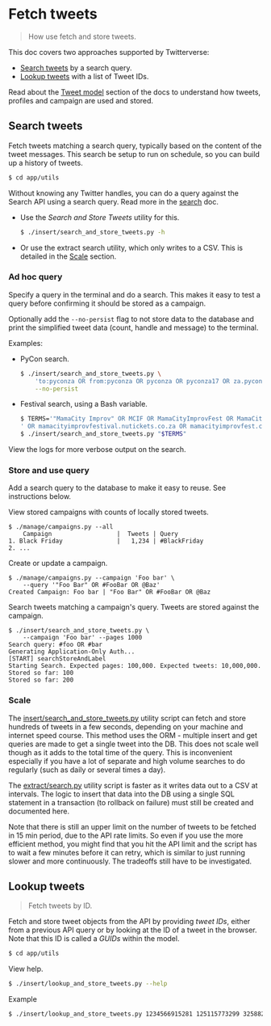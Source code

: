 # Fetch tweets
> How use fetch and store tweets.

This doc covers two approaches supported by Twitterverse:

- [Search tweets](#search-tweets) by a search query.
- [Lookup tweets](#lookup-tweets) with a list of Tweet IDs.

Read about the [Tweet model](/development/models.md#tweets-and-profiles-model.md) section of the docs to understand how tweets, profiles and campaign are used and stored.

## Search tweets

Fetch tweets matching a search query, typically based on the content of the tweet messages. This search be setup to run on schedule, so you can build up a history of tweets.

```bash
$ cd app/utils
```

Without knowing any Twitter handles, you can do a query against the Search API using a search query. Read more in the [search](twitter_api_docs/search.md) doc.

- Use the _Search and Store Tweets_ utility for this.
    ```bash
    $ ./insert/search_and_store_tweets.py -h
    ```
- Or use the extract search utility, which only writes to a CSV. This is detailed in the [Scale](#scale) section.


### Ad hoc query

Specify a query in the terminal and do a search. This makes it easy to test a query before confirming it should be stored as a campaign.

Optionally add the `--no-persist` flag to not store data to the database and print the simplified tweet data (count, handle and message) to the terminal.


Examples:

- PyCon search.
    ```bash
    $ ./insert/search_and_store_tweets.py \
        'to:pyconza OR from:pyconza OR pyconza OR pyconza17 OR za.pycon.org' \
        --no-persist
    ```
- Festival search, using a Bash variable.
    ```bash
    $ TERMS='"MamaCity Improv" OR MCIF OR MamaCityImprovFest OR MamaCityIF'\
    ' OR mamacityimprovfestival.nutickets.co.za OR mamacityimprovfest.com'
    $ ./insert/search_and_store_tweets.py "$TERMS"
    ```

View the logs for more verbose output on the search.


### Store and use query

Add a search query to the database to make it easy to reuse. See instructions below.

View stored campaigns with counts of locally stored tweets.

    $ ./manage/campaigns.py --all
        Campaign                  |  Tweets | Query
    1. Black Friday               |   1,234 | #BlackFriday
    2. ...

Create or update a campaign.

    $ ./manage/campaigns.py --campaign 'Foo bar' \
        --query '"Foo Bar" OR #FooBar OR @Baz'
    Created Campaign: Foo bar | "Foo Bar" OR #FooBar OR @Baz

Search tweets matching a campaign's query. Tweets are stored against the campaign.

    $ ./insert/search_and_store_tweets.py \
        --campaign 'Foo bar' --pages 1000
    Search query: #foo OR #bar
    Generating Application-Only Auth...
    [START] searchStoreAndLabel
    Starting Search. Expected pages: 100,000. Expected tweets: 10,000,000.
    Stored so far: 100
    Stored so far: 200

### Scale

The [insert/search_and_store_tweets.py](https://github.com/MichaelCurrin/twitterverse/blob/master/app/utils/insert/search_and_store_tweets.py) utility script can fetch and store hundreds of tweets in a few seconds, depending on your machine and internet speed course. This method uses the ORM - multiple insert and get queries are made to get a single tweet into the DB. This does not scale well though as it adds to the total time of the query. This is inconvenient especially if you have a lot of separate and high volume searches to do regularly (such as daily or several times a day).

The [extract/search.py](https://github.com/MichaelCurrin/twitterverse/blob/master/app/utils/extract/search.py) utility script is faster as it writes data out to a CSV at intervals. The logic to insert that data into the DB using a single SQL statement in a transaction (to rollback on failure) must still be created and documented here.

Note that there is still an upper limit on the number of tweets to be fetched in 15 min period, due to the API rate limits. So even if you use the more efficient method, you might find that you hit the API limit and the script has to wait a few minutes before it can retry, which is similar to just running slower and more continuously. The tradeoffs still have to be investigated.


## Lookup tweets
> Fetch tweets by ID.

Fetch and store tweet objects from the API by providing _tweet IDs_, either from a previous API query or by looking at the ID of a tweet in the browser. Note that this ID is called a _GUIDs_ within the model.

```bash
$ cd app/utils
```

View help.

```bash
$ ./insert/lookup_and_store_tweets.py --help
```

Example

```bash
$ ./insert/lookup_and_store_tweets.py 1234566915281 125115773299 325882358325
```
